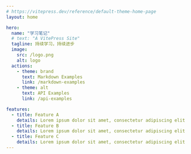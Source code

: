 ```yaml
---
# https://vitepress.dev/reference/default-theme-home-page
layout: home

hero:
  name: "学习笔记"
  # text: "A VitePress Site"
  tagline: 持续学习，持续进步
  image:
    src: /logo.png
    alt: logo
  actions:
    - theme: brand
      text: Markdown Examples
      link: /markdown-examples
    - theme: alt
      text: API Examples
      link: /api-examples

features:
  - title: Feature A
    details: Lorem ipsum dolor sit amet, consectetur adipiscing elit
  - title: Feature B
    details: Lorem ipsum dolor sit amet, consectetur adipiscing elit
  - title: Feature C
    details: Lorem ipsum dolor sit amet, consectetur adipiscing elit
---
```


